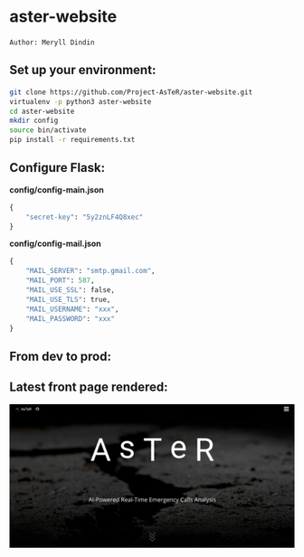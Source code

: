 # aster-website

`Author: Meryll Dindin`

## Set up your environment:

```bash
git clone https://github.com/Project-AsTeR/aster-website.git
virtualenv -p python3 aster-website
cd aster-website
mkdir config
source bin/activate
pip install -r requirements.txt
```

## Configure Flask:

**config/config-main.json**

```python
{
	"secret-key": "5y2znLF4Q8xec"
}
```

**config/config-mail.json**

```python
{
    "MAIL_SERVER": "smtp.gmail.com",
    "MAIL_PORT": 587,
    "MAIL_USE_SSL": false,
    "MAIL_USE_TLS": true,
    "MAIL_USERNAME": "xxx",
    "MAIL_PASSWORD": "xxx"
}
```

## From dev to prod:

## Latest front page rendered:

![LOGO](./assets/aster-front.png)